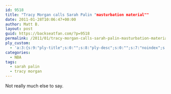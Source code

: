 ```yaml
---
id: 9518
title: "Tracy Morgan calls Sarah Palin "masturbation material""
date: 2011-01-28T10:06:47+00:00
author: Matt B.
layout: post
guid: https://backseatfan.com/?p=9518
permalink: /2011/01/tracy-morgan-calls-sarah-palin-masturbation-material/
ply_custom:
  - 'a:3:{s:9:"ply-title";s:0:"";s:8:"ply-desc";s:0:"";s:7:"noindex";s:0:"";}'
categories:
  - NBA
tags:
  - sarah palin
  - tracy morgan
---
```


<div class="entry">
  <p>
    Not really much else to say.<br />
  </p>
</div>
